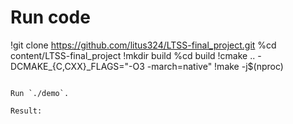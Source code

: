 # Run code

!git clone https://github.com/litus324/LTSS-final_project.git
%cd content/LTSS-final_project
!mkdir build
%cd build
!cmake .. -DCMAKE_{C,CXX}_FLAGS="-O3 -march=native"
!make -j$(nproc)
```

Run `./demo`.

Result: 

